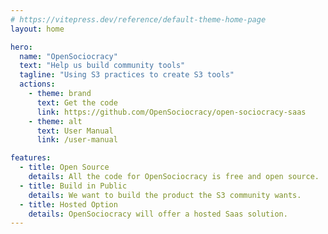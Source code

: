 ```yaml
---
# https://vitepress.dev/reference/default-theme-home-page
layout: home

hero:
  name: "OpenSociocracy"
  text: "Help us build community tools"
  tagline: "Using S3 practices to create S3 tools"
  actions:
    - theme: brand
      text: Get the code
      link: https://github.com/OpenSociocracy/open-sociocracy-saas
    - theme: alt
      text: User Manual
      link: /user-manual

features:
  - title: Open Source
    details: All the code for OpenSociocracy is free and open source.
  - title: Build in Public
    details: We want to build the product the S3 community wants.
  - title: Hosted Option
    details: OpenSociocracy will offer a hosted Saas solution.
---
```



